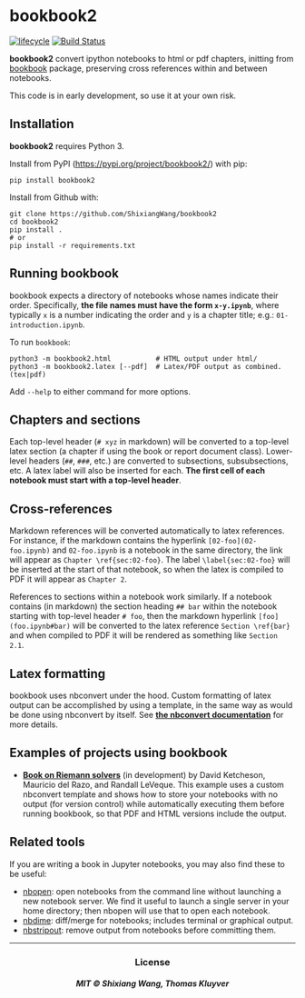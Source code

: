 # bookbook2

[![lifecycle](https://img.shields.io/badge/lifecycle-experimental-orange.svg)](https://www.tidyverse.org/lifecycle/#experimental) [![Build Status](https://travis-ci.org/ShixiangWang/bookbook2.svg?branch=master)](https://travis-ci.org/ShixiangWang/bookbook2)

**bookbook2** convert ipython notebooks to html or pdf chapters, initting from [bookbook](https://github.com/takluyver/bookbook) package,
preserving cross references within and between notebooks.

This code is in early development, so use it at your own risk.

Installation
------------

**bookbook2** requires Python 3.

Install from PyPI (<https://pypi.org/project/bookbook2/>) with pip:

```
pip install bookbook2
```

Install from Github with:

```
git clone https://github.com/ShixiangWang/bookbook2
cd bookbook2
pip install .
# or
pip install -r requirements.txt
```

Running bookbook
----------------
bookbook expects a directory of notebooks whose names indicate their order.  Specifically,
**the file names must have the form `x-y.ipynb`**, where typically `x` is a number
indicating the order and `y` is a chapter title; e.g.:
`01-introduction.ipynb`. 

To run `bookbook`:

    python3 -m bookbook2.html           # HTML output under html/
    python3 -m bookbook2.latex [--pdf]  # Latex/PDF output as combined.(tex|pdf)

Add `--help` to either command for more options.

Chapters and sections
---------------------
Each top-level header (`# xyz` in markdown) will be converted to a top-level
latex section (a chapter if using the book or report document class).  Lower-level
headers (`##`, `###`, etc.) are converted to subsections, subsubsections, etc.
A latex label will also be inserted for each.  **The first cell of each notebook
must start with a top-level header**.

Cross-references
----------------
Markdown references will be converted automatically to latex references.  For instance,
if the markdown contains the hyperlink `[02-foo](02-foo.ipynb)` and `02-foo.ipynb` is
a notebook in the same directory, the link will appear as `Chapter \ref{sec:02-foo}`.
The label `\label{sec:02-foo}` will be inserted at the start of that notebook,
so when the latex is compiled to PDF it will appear as `Chapter 2`.

References to sections within a notebook work similarly.  If a notebook contains 
(in markdown) the section heading `## bar` within the notebook starting with top-level
header `# foo`, then the markdown hyperlink `[foo](foo.ipynb#bar)` will be
converted to the latex reference `Section \ref{bar}` and when compiled to PDF it will
be rendered as something like `Section 2.1`.

Latex formatting
----------------
bookbook uses nbconvert under the hood.  Custom formatting of latex output
can be accomplished by using a template, in the same way as would be done
using nbconvert by itself.  See **[the nbconvert documentation](http://nbconvert.readthedocs.io/en/latest/customizing.html)** for more details.


Examples of projects using bookbook
-----------------------------------
- **[Book on Riemann solvers](http://github.com/clawpack/riemann_book)** (in development) by David Ketcheson, Mauricio del Razo, and Randall LeVeque.  This example uses a custom nbconvert template and shows how to store your notebooks with no output (for version control) while automatically executing them before running bookbook, so that PDF and HTML versions include the output.

Related tools
-------------
If you are writing a book in Jupyter notebooks, you may also find these to be useful:

- [nbopen](https://github.com/takluyver/nbopen): open notebooks from the command line without launching a new notebook server.  We find it useful to launch a single server in your home directory; then nbopen will use that to open each notebook.
- [nbdime](https://github.com/jupyter/nbdime): diff/merge for notebooks; includes terminal or graphical output.
- [nbstripout](https://github.com/kynan/nbstripout): remove output from notebooks before committing them.


*** 

<h3 align="center">License</h3>

<h5 align="center">MIT &copy; Shixiang Wang, Thomas Kluyver</h5>
